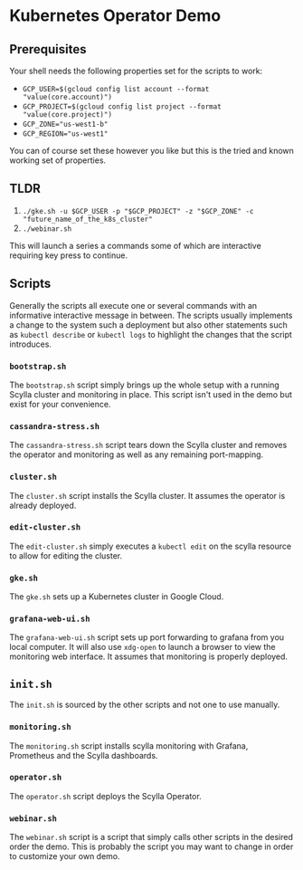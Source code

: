 # Kubernetes Operator Demo

## Prerequisites

Your shell needs the following properties set for the scripts to work:

* `GCP_USER=$(gcloud config list account --format "value(core.account)")`
* `GCP_PROJECT=$(gcloud config list project --format "value(core.project)")`
* `GCP_ZONE="us-west1-b"`
* `GCP_REGION="us-west1"`

You can of course set these however you like but this is the tried and known working set of properties.

## TLDR

1. `./gke.sh -u $GCP_USER -p "$GCP_PROJECT" -z "$GCP_ZONE" -c "future_name_of_the_k8s_cluster"`
2. `./webinar.sh`

This will launch a series a commands some of which are interactive requiring key press to continue.

## Scripts

Generally the scripts all execute one or several commands with an informative interactive message in between.
The scripts usually implements a change to the system such a deployment but also other statements such as `kubectl describe` or `kubectl logs` to highlight the changes that the script introduces. 

### `bootstrap.sh`

The `bootstrap.sh` script simply brings up the whole setup with a running Scylla cluster and monitoring in place.
This script isn't used in the demo but exist for your convenience.

### `cassandra-stress.sh`

The `cassandra-stress.sh` script tears down the Scylla cluster and removes the operator and monitoring as well as any remaining port-mapping.

### `cluster.sh`

The `cluster.sh` script installs the Scylla cluster. It assumes the operator is already deployed.

### `edit-cluster.sh`

The `edit-cluster.sh` simply executes a `kubectl edit` on the scylla resource to allow for editing the cluster.

### `gke.sh`

The `gke.sh` sets up a Kubernetes cluster in Google Cloud.

### `grafana-web-ui.sh`

The `grafana-web-ui.sh` script sets up port forwarding to grafana from you local computer. 
It will also use `xdg-open` to launch a browser to view the monitoring web interface.
It assumes that monitoring is properly deployed.

## `init.sh`

The `init.sh` is sourced by the other scripts and not one to use manually.

### `monitoring.sh`

The `monitoring.sh` script installs scylla monitoring with Grafana, Prometheus and the Scylla dashboards.

### `operator.sh`

The `operator.sh` script deploys the Scylla Operator.

### `webinar.sh`

The `webinar.sh` script is a script that simply calls other scripts in the desired order the demo.
This is probably the script you may want to change in order to customize your own demo.